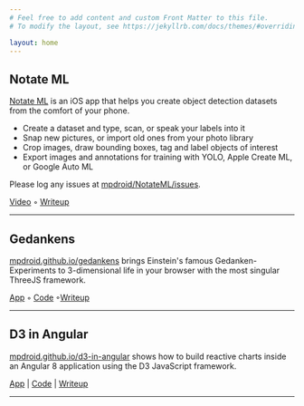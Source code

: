 ```yaml
---
# Feel free to add content and custom Front Matter to this file.
# To modify the layout, see https://jekyllrb.com/docs/themes/#overriding-theme-defaults

layout: home
---
```




## Notate ML
[Notate ML](https://apps.apple.com/us/app/notate-ml/id1605408700) is an iOS app that helps you create object detection datasets from the comfort of your phone.

- Create a dataset and type, scan, or speak your labels into it
- Snap new pictures, or import old ones from your photo library
- Crop images, draw bounding boxes, tag and label objects of interest
- Export images and annotations for training with YOLO, Apple Create ML, or Google Auto ML

Please log any issues at [mpdroid/NotateML/issues](https://github.com/mpdroid/NotateML/issues).

[Video](https://youtu.be/gDqPt3V2-qo) &#9702; [Writeup](https://medium.com/@marvinpdroid/introducing-notate-ml-8de9b68715f4) 

---

## Gedankens
[mpdroid.github.io/gedankens](https://mpdroid.github.io/gedankens) brings Einstein's famous Gedanken-Experiments to 3-dimensional life in your browser with the most singular ThreeJS framework. 

[App](mpdroid.github.io/gedankens) &#9702; [Code](https://github.com/mpdroid/gedankens) &#9702;[Writeup](https://marvinpdroid.medium.com/special-relativity-with-threejs-657a3552d886) 

---


## D3 in Angular
[mpdroid.github.io/d3-in-angular](https://mpdroid.github.io/d3-in-angular/)  shows how to build reactive charts inside an Angular 8 application using the D3 JavaScript framework.

[App](mpdroid.github.io/d3-in-angular) | [Code](https://github.com/mpdroid/d3-in-angular)  | [Writeup](https://medium.com/@marvinpdroid/reactive-charts-in-angular-8-using-d3-4550bb0b4255)   

---
